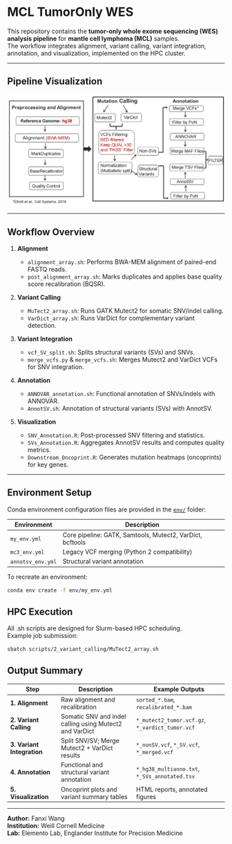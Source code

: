 # MCL TumorOnly WES

This repository contains the **tumor-only whole exome sequencing (WES) analysis pipeline** for **mantle cell lymphoma (MCL)** samples.  
The workflow integrates alignment, variant calling, variant integration, annotation, and visualization, implemented on the HPC cluster.

---

## Pipeline Visualization

<p align="center">
  <img src="https://raw.githubusercontent.com/Fanxi-Wang/MCL_TumorOnly_WES/main/images/Pipeline.png" width="700">
</p>

---

## Workflow Overview

1. **Alignment**
   - `alignment_array.sh`: Performs BWA-MEM alignment of paired-end FASTQ reads.
   - `post_alignment_array.sh`: Marks duplicates and applies base quality score recalibration (BQSR).

2. **Variant Calling**
   - `MuTect2_array.sh`: Runs GATK Mutect2 for somatic SNV/indel calling.
   - `VarDict_array.sh`: Runs VarDict for complementary variant detection.

3. **Variant Integration**
   - `vcf_SV_split.sh`: Splits structural variants (SVs) and SNVs.
   - `merge_vcfs.py` & `merge_vcfs.sh`: Merges Mutect2 and VarDict VCFs for SNV integration.

4. **Annotation**
   - `ANNOVAR_annotation.sh`: Functional annotation of SNVs/indels with ANNOVAR.
   - `AnnotSV.sh`: Annotation of structural variants (SVs) with AnnotSV.

5. **Visualization**
   - `SNV_Annotation.R`: Post-processed SNV filtering and statistics.
   - `SVs_Annotation.R`: Aggregates AnnotSV results and computes quality metrics.
   - `Downstream_Oncoprint.R`: Generates mutation heatmaps (oncoprints) for key genes.

---

## Environment Setup

Conda environment configuration files are provided in the [`env/`](./env) folder:

| Environment | Description |
|--------------|-------------|
| `my_env.yml` | Core pipeline: GATK, Samtools, Mutect2, VarDict, bcftools |
| `mc3_env.yml` | Legacy VCF merging (Python 2 compatibility) |
| `annotsv_env.yml` | Structural variant annotation |

To recreate an environment:
```bash
conda env create -f env/my_env.yml

```
## HPC Execution

All .sh scripts are designed for Slurm-based HPC scheduling.  
Example job submission:

```bash
sbatch scripts/2_variant_calling/MuTect2_array.sh
```

## Output Summary

| Step | Description | Example Outputs |
|------|--------------|------------------|
| **1. Alignment** | Raw alignment and recalibration | `sorted_*.bam`, `recalibrated_*.bam` |
| **2. Variant Calling** | Somatic SNV and indel calling using Mutect2 and VarDict | `*_mutect2_tumor.vcf.gz`, `*_vardict_tumor.vcf` |
| **3. Variant Integration** | Split SNV/SV; Merge Mutect2 + VarDict results | `*_nonSV.vcf`, `*_SV.vcf`, `*_merged.vcf`|
| **4. Annotation** | Functional and structural variant annotation | `*_hg38_multianno.txt`, `*_SVs_annotated.tsv` |
| **5. Visualization** | Oncoprint plots and variant summary tables | HTML reports, annotated figures |

---

**Author:** Fanxi Wang  
**Institution:** Weill Cornell Medicine  
**Lab:** Elemento Lab, Englander Institute for Precision Medicine
